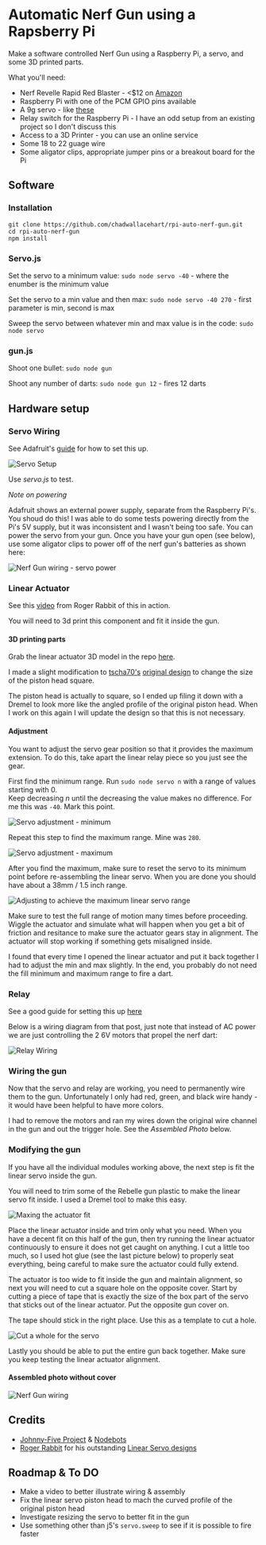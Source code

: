 # Automatic Nerf Gun using a Rapsberry Pi

Make a software controlled Nerf Gun using a Raspberry Pi, a servo, and some 3D printed parts.

What you'll need:
* Nerf Revelle Rapid Red Blaster - <$12 on [Amazon](https://www.amazon.com/Nerf-Rebelle-Rapid-Red-Blaster/dp/B00INZO30M/ref=sr_1_2?s=toys-and-games&ie=UTF8&qid=1496580017&sr=1-2&keywords=nerf+rebelle)
* Raspberry Pi with one of the PCM GPIO pins available
* A 9g servo - like [these](https://www.amazon.com/s/ref=nb_sb_noss_1?url=search-alias%3Dtoys-and-games&field-keywords=9g+servo)
* Relay switch for the Raspberry Pi - I have an odd setup from an existing project so I don't discuss this
* Access to a 3D Printer - you can use an online service
* Some 18 to 22 guage wire
* Some aligator clips, appropriate jumper pins or a breakout board for the Pi

## Software

### Installation

```
git clone https://github.com/chadwallacehart/rpi-auto-nerf-gun.git
cd rpi-auto-nerf-gun
npm install
```

### Servo.js

Set the servo to a minimum value: `sudo node servo -40` - where the enumber is the minimum value

Set the servo to a min value and then max: `sudo node servo -40 270` - first parameter is min, second is max

Sweep the servo between whatever min and max value is in the code: `sudo node servo`

### gun.js

Shoot one bullet: `sudo node gun`

Shoot any number of darts: `sudo node gun 12` - fires 12 darts

## Hardware setup

### Servo Wiring
See Adafruit's [guide](https://learn.adafruit.com/adafruits-raspberry-pi-lesson-8-using-a-servo-motor/hardware) for how to set this up.

![Servo Setup](https://github.com/chadwallacehart/rpi-auto-nerf-gun/blob/master/instruction_photos/rpi%20servo%20wiring.jpg?raw=true "Servo wiring")

Use _servo.js_ to test.

_Note on powering_

Adafruit shows an external power supply, separate from the Raspberry Pi's. 
You shoud do this! I was able to do some tests powering directly from the Pi's 5V supply, but it was inconsistent and I wasn't being too safe. 
You can power the servo from your gun. Once you have your gun open (see below), use some aligator clips to power off of the nerf gun's batteries as shown here:

![Nerf Gun wiring - servo power](https://github.com/chadwallacehart/rpi-auto-nerf-gun/blob/master/instruction_photos/nerf%20gun%20servo%20power.png?raw=true "Powering the servo from the nerf gun")

### Linear Actuator

See this [video](https://www.youtube.com/watch?v=qBHvMHJEG-M&t=1s) from Roger Rabbit of this in action.

You will need to 3d print this component and fit it inside the gun.

#### 3D printing parts

Grab the linear actuator 3D model in the repo [here](https://github.com/chadwallacehart/rpi-auto-nerf-gun/blob/master/CAD/servo%20linear%20actuator%20adjustment%203.stl).

I made a slight modification to [tscha70's](https://github.com/tscha70) [original design](https://github.com/tscha70/3DPrinterSTLFiles/tree/master/Proton%20Rev%202%20-%20Easter%20Edition) to change the size of the piston head square. 

The piston head is actually to square, so I ended up filing it down with a Dremel to look more like the angled profile of the original piston head. When I work on this again I will update the design so that this is not necessary.

#### Adjustment

You want to adjust the servo gear position so that it provides the maximum extension. 
To do this, take apart the linear relay piece so you just see the gear.

First find the minimum range. Run `sudo node servo n` with a range of values starting with 0.  
Keep decreasing _n_ until the decreasing the value makes no difference. For me this was `-40`. Mark this point.

![Servo adjustment - minimum](https://github.com/chadwallacehart/rpi-auto-nerf-gun/blob/master/instruction_photos/servo%20min%20measurement.jpg?raw=true "Find the servo minimium")


Repeat this step to find the maximum range. Mine was `280`.

![Servo adjustment - maximum](https://github.com/chadwallacehart/rpi-auto-nerf-gun/blob/master/instruction_photos/servo%20max%20measurement.jpg?raw=true "Find the servo maximum")


After you find the maximum, make sure to reset the servo to its minimum point before re-assembling the linear servo.
When you are done you should have about a 38mm / 1.5 inch range.

![Adjusting to achieve the maximum linear servo range](https://github.com/chadwallacehart/rpi-auto-nerf-gun/blob/master/instruction_photos/linear%20actuator%20full%20range.jpg?raw=true "Test the servo to make sure you have the full range")


Make sure to test the full range of motion many times before proceeding. 
Wiggle the actuator and simulate what will happen when you get a bit of friction and resitance to make sure the actuator gears stay in alignment.
The actuator will stop working if something gets misaligned inside.

I found that every time I opened the linear actuator and put it back together I had to adjust the min and max slightly.
In the end, you probably do not need the fill minimum and maximum range to fire a dart.

### Relay

See a good guide for setting this up [here](http://www.susa.net/wordpress/2012/06/raspberry-pi-relay-using-gpio/)

Below is a wiring diagram from that post, just note that instead of AC power we are just controlling the 2 6V motors that propel the nerf dart:

![Relay Wiring](http://www.susa.net/wordpress/wp-content/uploads/2012/06/Relay-Sample.png "Schematic for a relay via GPIO on the Raspberry Pi")


### Wiring the gun

Now that the servo and relay are working, you need to permanently wire them to the gun.
Unfortunately I only had red, green, and black wire handy - it would have been helpful to have more colors.

I had to remove the motors and ran my wires down the original wire channel in the gun and out the trigger hole. See the _Assembled Photo_ below.


### Modifying the gun

If you have all the individual modules working above, the next step is fit the linear servo inside the gun.


You will need to trim some of the Rebelle gun plastic to make the linear servo fit inside. I used a Dremel tool to make this easy.

![Maxing the actuator fit](https://github.com/chadwallacehart/rpi-auto-nerf-gun/blob/master/instruction_photos/trim%20to%20fit%20actuator.png?raw=true "Trim some plastic from the gun to make the linear actuator fit")


Place the linear actuator inside and trim only what you need.
When you have a decent fit on this half of the gun, then try running the linear actuator continuously to ensure it does not get caught on anything.
I cut a little too much, so I used hot glue (see the last picture below) to properly seat everything, being careful to make sure the actuator could fully extend.


The actuator is too wide to fit inside the gun and maintain alignment, so next you will need to cut a square hole on the opposite cover. 
Start by cutting a piece of tape that is exactly the size of the box part of the servo that sticks out of the linear actuator.
Put the opposite gun cover on.

The tape should stick in the right place. Use this as a template to cut a hole.

![Cut a whole for the servo](https://github.com/chadwallacehart/rpi-auto-nerf-gun/blob/master/instruction_photos/servo%20hole%20template.jpg?raw=true "Use tape to make a template before cuttong a hole")


Lastly you should be able to put the entire gun back together.
Make sure you keep testing the linear actuator alignment.

#### Assembled photo without cover

![Nerf Gun wiring](https://github.com/chadwallacehart/rpi-auto-nerf-gun/blob/master/instruction_photos/nerf%20rebelle%20assembly.png?raw=true "Nerf Gun Assembly")


## Credits
* [Johnny-Five Project](http://johnny-five.io/) & [Nodebots](http://nodebots.io/)
* [Roger Rabbit](https://github.com/tscha70) for his outstanding [Linear Servo designs](https://github.com/tscha70/3DPrinterSTLFiles)

## Roadmap & To DO

- Make a video to better illustrate wiring & assembly
- Fix the linear servo piston head to mach the curved profile of the original piston head
- Investigate resizing the servo to better fit in the gun
- Use something other than j5's `servo.sweep` to see if it is possible to fire faster

